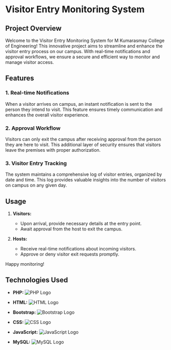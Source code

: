 # Visitor Entry Monitoring System

## Project Overview

Welcome to the Visitor Entry Monitoring System for M Kumarasmay College of Engineering! This innovative project aims to streamline and enhance the visitor entry process on our campus. With real-time notifications and approval workflows, we ensure a secure and efficient way to monitor and manage visitor access.

## Features

### 1. Real-time Notifications

When a visitor arrives on campus, an instant notification is sent to the person they intend to visit. This feature ensures timely communication and enhances the overall visitor experience.

### 2. Approval Workflow

Visitors can only exit the campus after receiving approval from the person they are here to visit. This additional layer of security ensures that visitors leave the premises with proper authorization.

### 3. Visitor Entry Tracking

The system maintains a comprehensive log of visitor entries, organized by date and time. This log provides valuable insights into the number of visitors on campus on any given day.

## Usage

1. **Visitors:**
   - Upon arrival, provide necessary details at the entry point.
   - Await approval from the host to exit the campus.

2. **Hosts:**
   - Receive real-time notifications about incoming visitors.
   - Approve or deny visitor exit requests promptly.

Happy monitoring!

## Technologies Used

- **PHP:**
  ![PHP Logo](https://www.php.net/images/logos/new-php-logo.svg)

- **HTML:**
  ![HTML Logo](https://www.w3.org/html/logo/badge/html5-badge-h-css3-semantics.png)

- **Bootstrap:**
  ![Bootstrap Logo](https://getbootstrap.com/docs/5.0/assets/img/bootstrap-icons.png)

- **CSS:**
  ![CSS Logo](https://cdn.iconscout.com/icon/free/png-512/css-131-722685.png)

- **JavaScript:**
  ![JavaScript Logo](https://img.icons8.com/color/452/javascript.png)

- **MySQL:**
  ![MySQL Logo](https://www.mysql.com/common/logos/logo-mysql-170x115.png)
